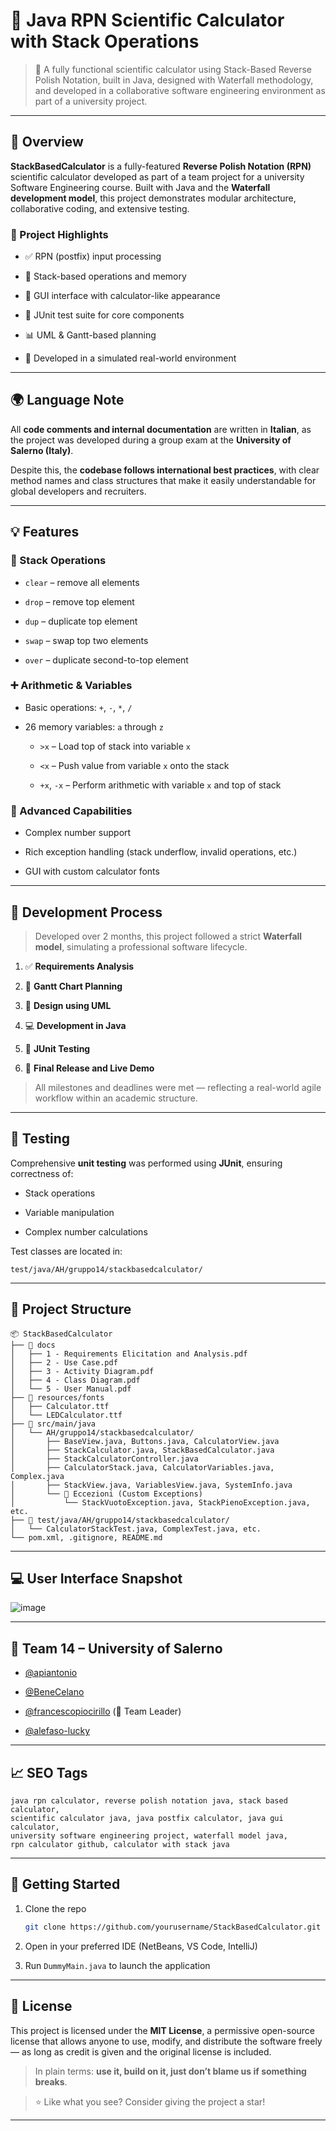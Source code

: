 🧮 Java RPN Scientific Calculator with Stack Operations
========================================================

> 🚀 A fully functional scientific calculator using Stack-Based Reverse Polish Notation, built in Java, designed with Waterfall methodology, and developed in a collaborative software engineering environment as part of a university project.

* * *

📌 Overview
-----------

**StackBasedCalculator** is a fully-featured **Reverse Polish Notation (RPN)** scientific calculator developed as part of a team project for a university Software Engineering course. Built with Java and the **Waterfall development model**, this project demonstrates modular architecture, collaborative coding, and extensive testing.

### 📁 Project Highlights

* ✅ RPN (postfix) input processing
    
* 🧠 Stack-based operations and memory
    
* 🎨 GUI interface with calculator-like appearance
    
* 🧪 JUnit test suite for core components
    
* 📊 UML & Gantt-based planning
    
* 📌 Developed in a simulated real-world environment
    

* * *

🌍 Language Note
----------------

All **code comments and internal documentation** are written in **Italian**, as the project was developed during a group exam at the **University of Salerno (Italy)**.

Despite this, the **codebase follows international best practices**, with clear method names and class structures that make it easily understandable for global developers and recruiters.

* * *

💡 Features
-----------

### 🔢 Stack Operations

* `clear` – remove all elements
    
* `drop` – remove top element
    
* `dup` – duplicate top element
    
* `swap` – swap top two elements
    
* `over` – duplicate second-to-top element
    

### ➕ Arithmetic & Variables

* Basic operations: `+`, `-`, `*`, `/`
    
* 26 memory variables: `a` through `z`
    
    * `>x` – Load top of stack into variable `x`
        
    * `<x` – Push value from variable `x` onto the stack
        
    * `+x`, `-x` – Perform arithmetic with variable `x` and top of stack
        

### 🧮 Advanced Capabilities

* Complex number support
    
* Rich exception handling (stack underflow, invalid operations, etc.)
    
* GUI with custom calculator fonts
    

* * *

🧠 Development Process
----------------------

> Developed over 2 months, this project followed a strict **Waterfall model**, simulating a professional software lifecycle.

1. ✅ **Requirements Analysis**
    
2. 📅 **Gantt Chart Planning**
    
3. 📐 **Design using UML**
    
4. 💻 **Development in Java**
    
5. 🧪 **JUnit Testing**
    
6. 🚀 **Final Release and Live Demo**
    

> All milestones and deadlines were met — reflecting a real-world agile workflow within an academic structure.

* * *

🧪 Testing
----------

Comprehensive **unit testing** was performed using **JUnit**, ensuring correctness of:

* Stack operations
    
* Variable manipulation
    
* Complex number calculations
    

Test classes are located in:

```
test/java/AH/gruppo14/stackbasedcalculator/
```

* * *

🧱 Project Structure
--------------------

```
📦 StackBasedCalculator
├── 📁 docs
│   ├── 1 - Requirements Elicitation and Analysis.pdf
│   ├── 2 - Use Case.pdf
│   ├── 3 - Activity Diagram.pdf
│   ├── 4 - Class Diagram.pdf
│   └── 5 - User Manual.pdf
├── 📁 resources/fonts
│   ├── Calculator.ttf
│   └── LEDCalculator.ttf
├── 📁 src/main/java
│   └── AH/gruppo14/stackbasedcalculator/
│       ├── BaseView.java, Buttons.java, CalculatorView.java
│       ├── StackCalculator.java, StackBasedCalculator.java
│       ├── StackCalculatorController.java
│       ├── CalculatorStack.java, CalculatorVariables.java, Complex.java
│       ├── StackView.java, VariablesView.java, SystemInfo.java
│       └── 📁 Eccezioni (Custom Exceptions)
│           └── StackVuotoException.java, StackPienoException.java, etc.
├── 📁 test/java/AH/gruppo14/stackbasedcalculator/
│   └── CalculatorStackTest.java, ComplexTest.java, etc.
└── pom.xml, .gitignore, README.md
```

* * *

💻 User Interface Snapshot
---------------------------
![image](https://github.com/user-attachments/assets/aa89e965-6643-4241-91af-8de651fe25b8)

* * *

👥 Team 14 – University of Salerno
----------------------------------

* [@apiantonio](https://github.com/apiantonio)
    
* [@BeneCelano](https://github.com/BeneCelano)
    
* [@francescopiocirillo](https://github.com/francescopiocirillo) (👑 Team Leader)
    
* [@alefaso-lucky](https://github.com/alefaso-lucky)
    
* * *

📈 SEO Tags
-----------

```
java rpn calculator, reverse polish notation java, stack based calculator,
scientific calculator java, java postfix calculator, java gui calculator,
university software engineering project, waterfall model java,
rpn calculator github, calculator with stack java
```

* * *

🚀 Getting Started
------------------

1. Clone the repo
    
    ```bash
    git clone https://github.com/yourusername/StackBasedCalculator.git
    ```
    
2. Open in your preferred IDE (NetBeans, VS Code, IntelliJ)
    
3. Run `DummyMain.java` to launch the application
    

* * *

📄 License
----------

This project is licensed under the **MIT License**, a permissive open-source license that allows anyone to use, modify, and distribute the software freely — as long as credit is given and the original license is included.

> In plain terms: **use it, build on it, just don’t blame us if something breaks**.

> ⭐ Like what you see? Consider giving the project a star!

* * *
